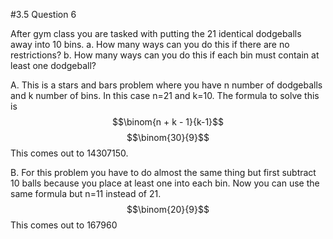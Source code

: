 #3.5 Question 6

After gym class you are tasked with putting the 21 identical dodgeballs away into 10 bins.
a. How many ways can you do this if there are no restrictions?
b. How many ways can you do this if each bin must contain at least one dodgeball?


A. This is a stars and bars problem where you have n number of dodgeballs and k number of bins. 
In this case n=21 and k=10. 
The formula to solve this is 
$$\binom{n + k - 1}{k-1}$$
$$\binom{30}{9}$$
This comes out to 14307150.

B. For this problem you have to do almost the same thing but first subtract 10 balls because you place at least one into each bin.
Now you can use the same formula but n=11 instead of 21.
$$\binom{20}{9}$$
This comes out to 167960
